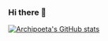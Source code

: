 ### Hi there 👋

[![Archipoeta's GitHub stats](https://github-readme-stats.vercel.app/api?username=archipoeta)](https://github.com/archipoeta)

<!--
**archipoeta/archipoeta** is a ✨ _special_ ✨ repository because its `README.md` (this file) appears on your GitHub profile.

Here are some ideas to get you started:

- 🔭 I’m currently working on ...
- 🌱 I’m currently learning ...
- 👯 I’m looking to collaborate on ...
- 🤔 I’m looking for help with ...
- 💬 Ask me about ...
- 📫 How to reach me: ...
- 😄 Pronouns: ...
- ⚡ Fun fact: ...
-->
